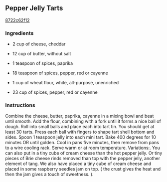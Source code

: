 ## Pepper Jelly Tarts

[8722c62f12](http://www.food.com/recipe/pepper-jelly-tarts-104596)

### Ingredients

 - 2 cup of cheese, cheddar

 - 12 cup of butter, without salt

 - 1 teaspoon of spices, paprika

 - 18 teaspoon of spices, pepper, red or cayenne

 - 1 cup of wheat flour, white, all-purpose, unenriched

 - 23 cup of spices, pepper, red or cayenne

### Instructions

Combine the cheese, butter, paprika, cayenne in a mixing bowl and beat until smooth. Add the flour, combining with a fork until it forms a nice ball of dough. Roll into small balls and place each into tart tin. You should get at least 30 tarts. Press each ball with fingers to shape tart shell bottom and sides. Spoon 1 teaspoon jelly into each mini tart. Bake 400 degrees for 10 minutes OR until golden. Cool in pans five minutes, then remove from pans to a wire cooling rack. Serve warm or at room temperature. Variations:. You can also put in a tiny cube of cream cheese than the hot pepper jelly. Or tiny pieces of Brie cheese rinds removed than top with the pepper jelly, another element of tang. We also have placed a tiny cube of cream cheese and placed in some raspberry seedles jam on top. ( the crust gives the heat and then the jam gives a touch of sweetness. ).
